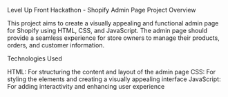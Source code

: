 Level Up Front Hackathon - Shopify Admin Page
Project Overview

This project aims to create a visually appealing and functional admin page for Shopify using HTML, CSS, and JavaScript. The admin page should provide a seamless experience for store owners to manage their products, orders, and customer information.

Technologies Used

HTML: For structuring the content and layout of the admin page
CSS: For styling the elements and creating a visually appealing interface
JavaScript: For adding interactivity and enhancing user experience
